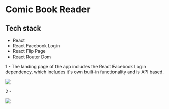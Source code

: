 <h1>Comic Book Reader</h1>

<h2>Tech stack</h2>
<ul>
  <li>React</li>
  <li>React Facebook Login</li>
  <li>React Flip Page</li>
  <li>React Router Dom</li>
  </ul>

<p>1 - The landing page of the app includes the React Facebook Login dependency,
  which includes it's own built-in functionality and is API based.</p>
<img src="https://media.giphy.com/media/2MhP7sohEJxKo2yoz9/giphy.gif"/>

<p>2 - </p>
<img src="https://i.imgur.com/VCD4xTJ.jpg?2"/>
